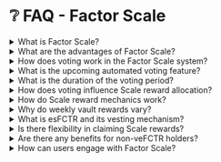 # ❔ FAQ - Factor Scale

<details>

<summary>What is Factor Scale?</summary>

Factor Scale is a governance mechanism for veFCTR holders, allowing them to vote on the allocation of Scale rewards to various strategies. It utilizes a pool of 100,000 esFCTR tokens each week to incentivize active participation.

</details>

<details>

<summary>What are the advantages of Factor Scale?</summary>

The system offers decentralized governance, stimulating community engagement. The upcoming automated voting feature aims to enhance governance efficiency and objectivity. It also provides strong incentives for veFCTR holders through significant esFCTR allocations.

</details>

<details>

<summary>How does voting work in the Factor Scale system?</summary>

Voting is community-driven and weighted, meaning veFCTR holders can spread their votes across multiple strategies. Currently, voting is manual, but an automated voting feature is scheduled to launch later this quarter.

</details>

<details>

<summary>What is the upcoming automated voting feature?</summary>

The automated voting feature will allow veFCTR holders to set their voting preferences based on criteria like specific vaults, TVL, volume, APY, and bribes.

</details>

<details>

<summary>What is the duration of the voting period?</summary>

The voting period lasts 72 hours within a weekly epoch, providing ample time for stakeholder participation.

</details>

<details>

<summary>How does voting influence Scale reward allocation?</summary>

Voting with veFCTR influences how weekly Scale rewards are allocated among different vaults. The percentage of votes a vault receives directly impacts its share of the rewards.

</details>

<details>

<summary>How do Scale reward mechanics work?</summary>

Stakeholders use their veFCTR to vote on the allocation of weekly Scale rewards across different vaults. The rewards a vault receives depend on its share of the total votes. The mechanics involve:

* Higher veFCTR holdings leading to increased individual rewards.
* Reward variance based on weekly voting outcomes.
* A multiplier effect on rewards for veFCTR holders (e.g., a 2.5x multiplier depending on vault participation).

</details>

<details>

<summary>Why do weekly vault rewards vary?</summary>

Weekly vault rewards vary based on the outcomes of the voting process, reflecting the community's consensus on which vaults should receive more or less.

</details>

<details>

<summary>What is esFCTR and its vesting mechanism?</summary>

Scale rewards are distributed as esFCTR, which are non-transferable and non-tradeable. It can be converted to FCTR on a 1:1 ratio over a 90-day vesting period, aimed at reducing sell-pressure and promoting long-term engagement. Vesting can be claimed every second based on time vested and is irreversible once initiated.

</details>

<details>

<summary>Is there flexibility in claiming Scale rewards?</summary>

Yes, claiming rewards is flexible and can be done at any time, allowing stakeholders to choose when to receive their rewards.

</details>

<details>

<summary>Are there any benefits for non-veFCTR holders?</summary>

Non-veFCTR holders still receive rewards, but at the lowest rate compared to veFCTR holders.

</details>

<details>

<summary>How can users engage with Factor Scale?</summary>

To engage, stakeholders should first stake FCTR for veFCTR to gain voting rights. They can currently participate in manual voting through the dashboard and look forward to the automated voting feature. Monitoring and adapting to the impact of votes on reward distribution and strategy APYs is also recommended.

</details>
